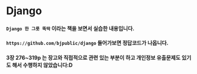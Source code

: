 # Django

#### `Django 한 그릇 뚝딱` 이라는 책을 보면서 실습한 내용입니다.
#### `https://github.com/bjpublic/django` 들어가보면 정답코드가 나옵니다.
#### 
#### 3장 276~319p 는 장고와 직접적으로 관련 있는 부분이  하고 개인정보 유출문제도 있기도 해서 수행하지 않았습니다:D
